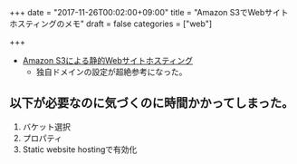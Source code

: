 +++
date = "2017-11-26T00:02:00+09:00"
title = "Amazon S3でWebサイトホスティングのメモ"
draft = false
categories = ["web"]

+++


* [Amazon S3による静的Webサイトホスティング](https://www.slideshare.net/horiyasu/amazon-s3web-27138902)
    * 独自ドメインの設定が超絶参考になった。


## 以下が必要なのに気づくのに時間かかってしまった。

1. バケット選択
1. プロパティ
1. Static website hostingで有効化

